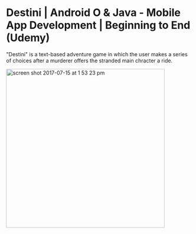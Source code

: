 # Destini | Android O & Java - Mobile App Development | Beginning to End (Udemy)

"Destini" is a text-based adventure game in which the user makes a series of choices after a murderer offers the stranded main chracter a ride.

<img width="429" alt="screen shot 2017-07-15 at 1 53 23 pm" src="https://user-images.githubusercontent.com/24701305/28245315-5648b2c4-69c9-11e7-9f36-5541aa9ace1a.png">
